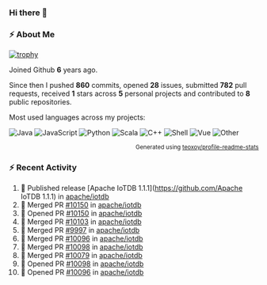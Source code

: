 ### Hi there 👋

### :zap: About Me

[![trophy](https://github-profile-trophy.vercel.app/?username=HTHou&theme=onedark)](https://github.com/ryo-ma/github-profile-trophy)
   
Joined Github **6** years ago.

Since then I pushed **860** commits, opened **28** issues, submitted **782** pull requests, received **1** stars across **5** personal projects and contributed to **8** public repositories.

Most used languages across my projects:

![Java](https://img.shields.io/static/v1?style=flat-square&label=%E2%A0%80&color=555&labelColor=%23b07219&message=Java%EF%B8%B194.4%25)
![JavaScript](https://img.shields.io/static/v1?style=flat-square&label=%E2%A0%80&color=555&labelColor=%23f1e05a&message=JavaScript%EF%B8%B11.4%25)
![Python](https://img.shields.io/static/v1?style=flat-square&label=%E2%A0%80&color=555&labelColor=%233572A5&message=Python%EF%B8%B10.7%25)
![Scala](https://img.shields.io/static/v1?style=flat-square&label=%E2%A0%80&color=555&labelColor=%23c22d40&message=Scala%EF%B8%B10.6%25)
![C++](https://img.shields.io/static/v1?style=flat-square&label=%E2%A0%80&color=555&labelColor=%23f34b7d&message=C%2B%2B%EF%B8%B10.6%25)
![Shell](https://img.shields.io/static/v1?style=flat-square&label=%E2%A0%80&color=555&labelColor=%2389e051&message=Shell%EF%B8%B10.4%25)
![Vue](https://img.shields.io/static/v1?style=flat-square&label=%E2%A0%80&color=555&labelColor=%2341b883&message=Vue%EF%B8%B10.3%25)
![Other](https://img.shields.io/static/v1?style=flat-square&label=%E2%A0%80&color=555&labelColor=%23ededed&message=Other%EF%B8%B11.2%25)

<p align="right"><sub>Generated using <a href="https://github.com/marketplace/actions/profile-readme-stats">teoxoy/profile-readme-stats</a></sub></p>


<!--![](https://github.com/HTHou/HTHou/blob/output/github-contribution-grid-snake.svg)-->

<!--![Haonan Hou's github stats](https://github-readme-stats.vercel.app/api?username=HTHou&count_private=true&show_icons=true&theme=onedark)-->

<!--![Haonan Hou's wakatime stats](https://github-readme-stats.vercel.app/api/wakatime?username=HTHou&layout=compact&theme=onedark)-->

<!--![Top Langs](https://github-readme-stats.vercel.app/api/top-langs/?username=HTHou&theme=onedark&layout=compact)-->

### :zap: Recent Activity
<!--START_SECTION:activity-->
1. 🚀 Published release [Apache IoTDB 1.1.1](https://github.com/Apache IoTDB 1.1.1) in [apache/iotdb](https://github.com/apache/iotdb)
2. 🎉 Merged PR [#10150](https://github.com/apache/iotdb/pull/10150) in [apache/iotdb](https://github.com/apache/iotdb)
3. 💪 Opened PR [#10150](https://github.com/apache/iotdb/pull/10150) in [apache/iotdb](https://github.com/apache/iotdb)
4. 🎉 Merged PR [#10103](https://github.com/apache/iotdb/pull/10103) in [apache/iotdb](https://github.com/apache/iotdb)
5. 🎉 Merged PR [#9997](https://github.com/apache/iotdb/pull/9997) in [apache/iotdb](https://github.com/apache/iotdb)
6. 🎉 Merged PR [#10096](https://github.com/apache/iotdb/pull/10096) in [apache/iotdb](https://github.com/apache/iotdb)
7. 🎉 Merged PR [#10098](https://github.com/apache/iotdb/pull/10098) in [apache/iotdb](https://github.com/apache/iotdb)
8. 🎉 Merged PR [#10079](https://github.com/apache/iotdb/pull/10079) in [apache/iotdb](https://github.com/apache/iotdb)
9. 💪 Opened PR [#10098](https://github.com/apache/iotdb/pull/10098) in [apache/iotdb](https://github.com/apache/iotdb)
10. 💪 Opened PR [#10096](https://github.com/apache/iotdb/pull/10096) in [apache/iotdb](https://github.com/apache/iotdb)
<!--END_SECTION:activity-->

<!--
**HTHou/HTHou** is a ✨ _special_ ✨ repository because its `README.md` (this file) appears on your GitHub profile.

Here are some ideas to get you started:

- 🔭 I’m currently working on ...
- 🌱 I’m currently learning ...
- 👯 I’m looking to collaborate on ...
- 🤔 I’m looking for help with ...
- 💬 Ask me about ...
- 📫 How to reach me: ...
- 😄 Pronouns: ...
- ⚡ Fun fact: ...
-->
